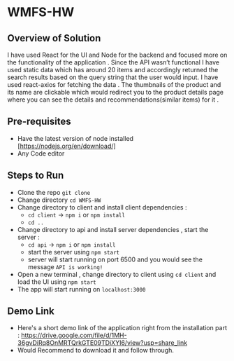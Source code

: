 # WMFS-HW

## Overview of Solution
I have used React for the UI and Node for the backend and focused more on the functionality of the application . Since the API wasn’t functional I have used static data which has around 20 items and accordingly returned the search results based on the query string that the user would input. I have used react-axios for fetching the data .  The thumbnails of the product and its name are clickable which would redirect you to the product details page where you can see the details and recommendations(similar items) for it .

## Pre-requisites
- Have the latest version of node installed [https://nodejs.org/en/download/]
- Any Code editor

## Steps to Run
- Clone the repo `git clone`
- Change directory `cd WMFS-HW`
- Change directory to client and install client dependencies :
  - `cd client` -> `npm i` or `npm install`
  - `cd ..`
- Change directory to api and install server dependencies , start the server :
  - `cd api` -> `npm i` or `npm install`
  -  start the server using `npm start`
  - server will start running on port 6500 and you would see the message `API is working!`
- Open a new terminal , change directory to client using `cd client` and load the UI using `npm start`
- The app will start running on `localhost:3000`

## Demo Link 
- Here's a short demo link of the application right from the installation part : https://drive.google.com/file/d/1MH-36gvDiRq8OnMRTQrkGTE09TDiXYI6/view?usp=share_link
- Would Recommend to download it and follow through.
  
